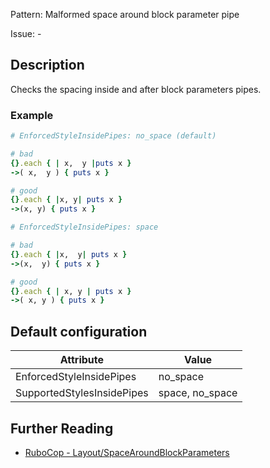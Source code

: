 Pattern: Malformed space around block parameter pipe

Issue: -

## Description

Checks the spacing inside and after block parameters pipes.

### Example

```ruby
# EnforcedStyleInsidePipes: no_space (default)

# bad
{}.each { | x,  y |puts x }
->( x,  y ) { puts x }

# good
{}.each { |x, y| puts x }
->(x, y) { puts x }
```
```ruby
# EnforcedStyleInsidePipes: space

# bad
{}.each { |x,  y| puts x }
->(x,  y) { puts x }

# good
{}.each { | x, y | puts x }
->( x, y ) { puts x }
```

## Default configuration

Attribute | Value
--- | ---
EnforcedStyleInsidePipes | no_space
SupportedStylesInsidePipes | space, no_space

## Further Reading

* [RuboCop - Layout/SpaceAroundBlockParameters](https://rubocop.readthedocs.io/en/latest/cops_layout/#layoutspacearoundblockparameters)
